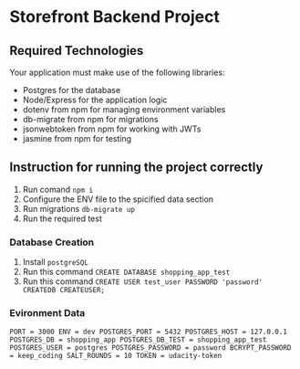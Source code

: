 # Storefront Backend Project

## Required Technologies

Your application must make use of the following libraries:

- Postgres for the database
- Node/Express for the application logic
- dotenv from npm for managing environment variables
- db-migrate from npm for migrations
- jsonwebtoken from npm for working with JWTs
- jasmine from npm for testing

## Instruction for running the project correctly

1. Run comand `npm i`
2. Configure the ENV file to the spicified data section
3. Run migrations `db-migrate up`
4. Run the required test

### Database Creation

1. Install `postgreSQL`
2. Run this command `CREATE DATABASE shopping_app_test`
3. Run this command `CREATE USER test_user PASSWORD 'password' CREATEDB CREATEUSER;`

### Evironment Data

`PORT = 3000 ENV = dev POSTGRES_PORT = 5432 POSTGRES_HOST = 127.0.0.1 POSTGRES_DB = shopping_app POSTGRES_DB_TEST = shopping_app_test POSTGRES_USER = postgres POSTGRES_PASSWORD = password BCRYPT_PASSWORD = keep_coding SALT_ROUNDS = 10 TOKEN = udacity-token`

